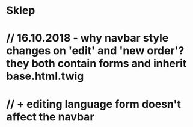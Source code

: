 # Sklep

# // 16.10.2018 - why navbar style changes on 'edit' and 'new order'? they both contain forms and inherit base.html.twig
# // + editing language form doesn't affect the navbar
